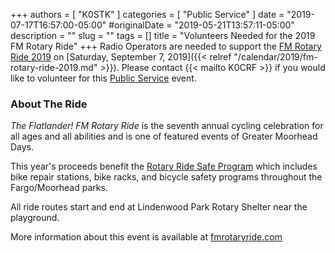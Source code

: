 +++
authors = [ "K0STK" ]
categories = [ "Public Service" ]
date = "2019-07-17T16:57:00-05:00"
#originalDate = "2019-05-21T13:57:11-05:00"
description = ""
slug = ""
tags = []
title = "Volunteers Needed for the 2019 FM Rotary Ride"
+++
Radio Operators are needed to support the
[FM Rotary Ride 2019](http://www.fmrotaryride.com/) on
[Saturday, September 7, 2019]({{< relref "/calendar/2019/fm-rotary-ride-2019.md" >}}). Please contact {{< mailto K0CRF >}} if you would like to volunteer for
this [Public Service](/categories/public-service/) event.
<!--more-->

### About The Ride

*The Flatlander! FM Rotary Ride* is the seventh annual cycling celebration
for all ages and all abilities and is one of featured events of Greater
Moorhead Days.

<!--
[Greater Moorhead Days](https://www.fargomoorhead.org/event/greater-moorhead-days/).
-->

This year's proceeds benefit the
[Rotary Ride Safe Program](http://fmrotaryfoundation.org/projects/rotary-ride-safe-program/)
which includes bike repair stations, bike racks, and bicycle safety
programs throughout the Fargo/Moorhead parks.

All ride routes start and end at Lindenwood Park Rotary Shelter near the
playground.

More information about this event is available at
[fmrotaryride.com](https://fmrotaryfoundation.org/event/fm-rotary-ride/)
